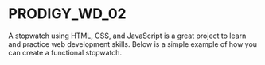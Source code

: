 # PRODIGY_WD_02
 A stopwatch using HTML, CSS, and JavaScript is a great project to learn and practice web development skills. Below is a simple example of how you can create a functional stopwatch.
